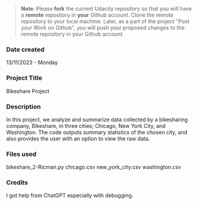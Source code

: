 >**Note**: Please **fork** the current Udacity repository so that you will have a **remote** repository in **your** Github account. Clone the remote repository to your local machine. Later, as a part of the project "Post your Work on Github", you will push your proposed changes to the remote repository in your Github account.

### Date created
13/11/2023 - Monday

### Project Title
Bikeshare Project

### Description
In this project, we analyze and summarize data collected by a bikesharing company, Bikeshare, in three cities; Chicago, New York City, and Washington. The code outputs summary statistics of the chosen city, and also provides the user with an option to view the raw data.

### Files used
bikeshare_2-Ricman.py
chicago.csv
new_york_city.csv
washington.csv

### Credits
I got help from ChatGPT especially with debugging.

